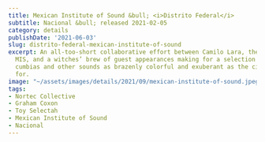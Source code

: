 ```yaml
---
title: Mexican Institute of Sound &bull; <i>Distrito Federal</i>
subtitle: Nacional &bull; released 2021-02-05
category: details
publishDate: '2021-06-03'
slug: distrito-federal-mexican-institute-of-sound
excerpt: An all-too-short collaborative effort between Camilo Lara, the mind behind
  MIS, and a witches’ brew of guest appearances making for a selection of space-age
  cumbias and other sounds as brazenly colorful and exuberant as the city it’s named
  for.
image: "~/assets/images/details/2021/09/mexican-institute-of-sound.jpeg"
tags:
- Nortec Collective
- Graham Coxon
- Toy Selectah
- Mexican Institute of Sound
- Nacional
---
```


